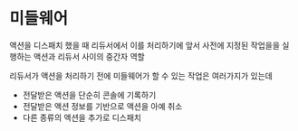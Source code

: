 # 미들웨어

액션을 디스패치 했을 때 리듀서에서 이를 처리하기에 앞서 사전에 지정된 작업을을 실행하는 액션과 리듀서 사이의 중간자 역할


리듀서가 액션을 처리하기 전에 미들웨어가 할 수 있는 작업은 여러가지가 있는데

- 전달받은 액션을 단순히 콘솔에 기록하기
- 전달받은 액션 정보를 기반으로 액션을 아예 취소
- 다른 종류의 액션을 추가로 디스패치